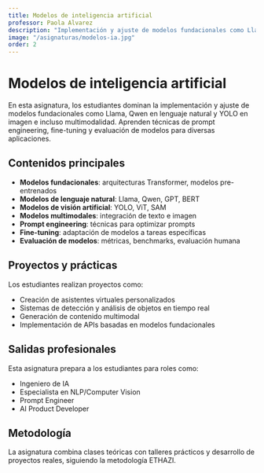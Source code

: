 ```yaml
---
title: Modelos de inteligencia artificial
professor: Paola Alvarez
description: "Implementación y ajuste de modelos fundacionales como Llama, Qwen en lenguaje natural y YOLO en imagen e incluso multimodalidad"
image: "/asignaturas/modelos-ia.jpg"
order: 2
---
```


# Modelos de inteligencia artificial

En esta asignatura, los estudiantes dominan la implementación y ajuste de modelos fundacionales como Llama, Qwen en lenguaje natural y YOLO en imagen e incluso multimodalidad. Aprenden técnicas de prompt engineering, fine-tuning y evaluación de modelos para diversas aplicaciones.

## Contenidos principales

- **Modelos fundacionales**: arquitecturas Transformer, modelos pre-entrenados
- **Modelos de lenguaje natural**: Llama, Qwen, GPT, BERT
- **Modelos de visión artificial**: YOLO, ViT, SAM
- **Modelos multimodales**: integración de texto e imagen
- **Prompt engineering**: técnicas para optimizar prompts
- **Fine-tuning**: adaptación de modelos a tareas específicas
- **Evaluación de modelos**: métricas, benchmarks, evaluación humana

## Proyectos y prácticas

Los estudiantes realizan proyectos como:

- Creación de asistentes virtuales personalizados
- Sistemas de detección y análisis de objetos en tiempo real
- Generación de contenido multimodal
- Implementación de APIs basadas en modelos fundacionales

## Salidas profesionales

Esta asignatura prepara a los estudiantes para roles como:

- Ingeniero de IA
- Especialista en NLP/Computer Vision
- Prompt Engineer
- AI Product Developer

## Metodología

La asignatura combina clases teóricas con talleres prácticos y desarrollo de proyectos reales, siguiendo la metodología ETHAZI. 